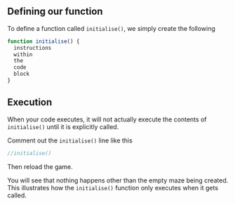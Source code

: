 ## Defining our function
To define a function called `initialise()`, we simply create the following

```javascript
function initialise() {
  instructions
  within 
  the
  code 
  block
}
```

## Execution
When your code executes, it will not actually execute the contents of `initialise()` until it is explicitly called.

Comment out the `initialise()` line like this

```javascript
//initialise()
```

Then reload the game.

You will see that nothing happens other than the empty maze being created. This illustrates how the `initialise()` function only executes when it gets called.

